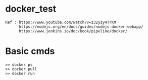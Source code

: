 # docker_test

    Ref : https://www.youtube.com/watch?v=z32yzy4TrKM
          https://nodejs.org/en/docs/guides/nodejs-docker-webapp/
          https://www.jenkins.io/doc/book/pipeline/docker/



# Basic cmds
    >> docker ps
    >> docker pull
    >> docker run


